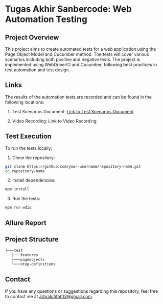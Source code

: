 # Tugas Akhir Sanbercode: Web Automation Testing

## Project Overview
This project aims to create automated tests for a web application using the Page Object Model and Cucumber method. The tests will cover various scenarios including both positive and negative tests. The project is implemented using WebDriverIO and Cucumber, following best practices in test automation and test design.

## Links
The results of the automation tests are recorded and can be found in the following locations:

1. Test Scenarios Document: [Link to Test Scenarios Document](https://docs.google.com/spreadsheets/d/1dLycs829Jcbz-361qUD3CGKBA_FaB-WnE_6Eb3n2fnM/edit?usp=sharing)

2. Video Recording: Link to Video Recording 

## Test Execution
To run the tests locally:
1. Clone the repository:
```bash
git clone https://github.com/your-username/repository-name.git
cd repository-name
```
2. Install dependencies:
```bash
npm install
```
3. Run the tests:
```bash
npm run wdio
```

## Allure Report



## Project Structure
```bash
├───test
   ├───features
   ├───pageobjects
   └───step-definitions
```

## Contact
If you have any questions or suggestions regarding this repository, feel free to contact me at alziralutifah13@gmail.com.



